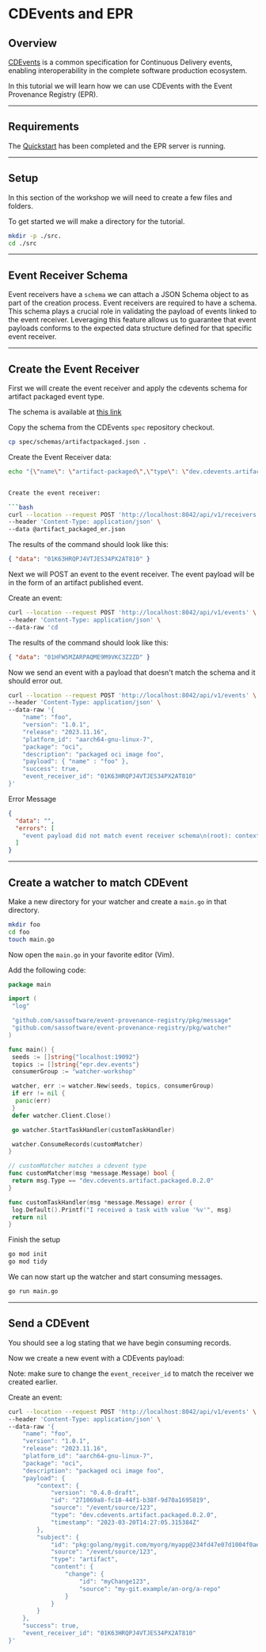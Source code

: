 # CDEvents and EPR

## Overview

[CDEvents](https://cdevents.dev/) is a common specification for Continuous
Delivery events, enabling interoperability in the complete software production
ecosystem.

In this tutorial we will learn how we can use CDEvents with the Event Provenance
Registry (EPR).

---

## Requirements

The [Quickstart](../quickstart/README.md) has been completed and the EPR server
is running.

---

## Setup

In this section of the workshop we will need to create a few files and folders.

To get started we will make a directory for the tutorial.

```bash
mkdir -p ./src.
cd ./src
```

---

## Event Receiver Schema

Event receivers have a `schema` we can attach a JSON Schema object to as part of
the creation process. Event receivers are required to have a schema. This schema
plays a crucial role in validating the payload of events linked to the event
receiver. Leveraging this feature allows us to guarantee that event payloads
conforms to the expected data structure defined for that specific event
receiver.

---

## Create the Event Receiver

First we will create the event receiver and apply the cdevents schema for
artifact packaged event type.

The schema is available at
[this link](https://raw.githubusercontent.com/cdevents/spec/refs/heads/spec-v0.4/schemas/artifactpackaged.json)

Copy the schema from the CDEvents `spec` repository checkout.

```bash
cp spec/schemas/artifactpackaged.json .
```

Create the Event Receiver data:

````bash
echo "{\"name\": \"artifact-packaged\",\"type\": \"dev.cdevents.artifact.packaged.0.2.0\",\"version\": \"1.0.0\",\"description\": \"CDEvents Artifact Packaged\", \"schema\": $(cat artifactpackaged.json)}" | jq > artifact_packaged_er.json


Create the event receiver:

```bash
curl --location --request POST 'http://localhost:8042/api/v1/receivers' \
--header 'Content-Type: application/json' \
--data @artifact_packaged_er.json
````

The results of the command should look like this:

```json
{ "data": "01K63HRQPJ4VTJES34PX2AT810" }
```

Next we will POST an event to the event receiver. The event payload will be in
the form of an artifact published event.

Create an event:

```bash
curl --location --request POST 'http://localhost:8042/api/v1/events' \
--header 'Content-Type: application/json' \
--data-raw 'cd
```

The results of the command should look like this:

```json
{ "data": "01HFW5MZARPAQME9M9VKC3Z2ZD" }
```

Now we send an event with a payload that doesn't match the schema and it should
error out.

```bash
curl --location --request POST 'http://localhost:8042/api/v1/events' \
--header 'Content-Type: application/json' \
--data-raw '{
    "name": "foo",
    "version": "1.0.1",
    "release": "2023.11.16",
    "platform_id": "aarch64-gnu-linux-7",
    "package": "oci",
    "description": "packaged oci image foo",
    "payload": { "name" : "foo" },
    "success": true,
    "event_receiver_id": "01K63HRQPJ4VTJES34PX2AT810"
}'
```

Error Message

```json
{
  "data": "",
  "errors": [
    "event payload did not match event receiver schema\n(root): context is required\n(root): subject is required\n(root): Additional property name is not allowed"
  ]
}
```

---

## Create a watcher to match CDEvent

Make a new directory for your watcher and create a `main.go` in that directory.

```bash
mkdir foo
cd foo
touch main.go
```

Now open the `main.go` in your favorite editor (Vim).

Add the following code:

```go
package main

import (
 "log"

 "github.com/sassoftware/event-provenance-registry/pkg/message"
 "github.com/sassoftware/event-provenance-registry/pkg/watcher"
)

func main() {
 seeds := []string{"localhost:19092"}
 topics := []string{"epr.dev.events"}
 consumerGroup := "watcher-workshop"

 watcher, err := watcher.New(seeds, topics, consumerGroup)
 if err != nil {
  panic(err)
 }
 defer watcher.Client.Close()

 go watcher.StartTaskHandler(customTaskHandler)

 watcher.ConsumeRecords(customMatcher)
}

// customMatcher matches a cdevent type
func customMatcher(msg *message.Message) bool {
 return msg.Type == "dev.cdevents.artifact.packaged.0.2.0"
}

func customTaskHandler(msg *message.Message) error {
 log.Default().Printf("I received a task with value '%v'", msg)
 return nil
}

```

Finish the setup

```bash
go mod init
go mod tidy
```

We can now start up the watcher and start consuming messages.

```bash
go run main.go
```

---

## Send a CDEvent

You should see a log stating that we have begin consuming records.

Now we create a new event with a CDEvents payload:

Note: make sure to change the `event_receiver_id` to match the receiver we
created earlier.

Create an event:

```bash
curl --location --request POST 'http://localhost:8042/api/v1/events' \
--header 'Content-Type: application/json' \
--data-raw '{
    "name": "foo",
    "version": "1.0.1",
    "release": "2023.11.16",
    "platform_id": "aarch64-gnu-linux-7",
    "package": "oci",
    "description": "packaged oci image foo",
    "payload": {
        "context": {
            "version": "0.4.0-draft",
            "id": "271069a8-fc18-44f1-b38f-9d70a1695819",
            "source": "/event/source/123",
            "type": "dev.cdevents.artifact.packaged.0.2.0",
            "timestamp": "2023-03-20T14:27:05.315384Z"
        },
        "subject": {
            "id": "pkg:golang/mygit.com/myorg/myapp@234fd47e07d1004f0aed9c",
            "source": "/event/source/123",
            "type": "artifact",
            "content": {
                "change": {
                    "id": "myChange123",
                    "source": "my-git.example/an-org/a-repo"
                }
            }
        }
    },
    "success": true,
    "event_receiver_id": "01K63HRQPJ4VTJES34PX2AT810"
}'
```

